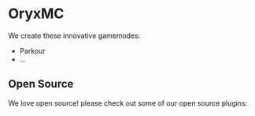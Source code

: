 # OryxMC

We create these innovative gamemodes:
- Parkour
- ...


## Open Source

We love open source! please check out some of our open source plugins:
